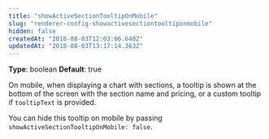```yaml
---
title: "showActiveSectionTooltipOnMobile"
slug: "renderer-config-showactivesectiontooltiponmobile"
hidden: false
createdAt: "2018-08-03T12:03:06.640Z"
updatedAt: "2018-08-03T13:17:14.363Z"
---
```

**Type**: boolean
**Default**: true

On mobile, when displaying a chart with sections, a tooltip is shown at the bottom of the screen with the section name and pricing, or a custom tooltip if `tooltipText` is provided.

You can hide this tooltip on mobile by passing `showActiveSectionTooltipOnMobile: false`.
